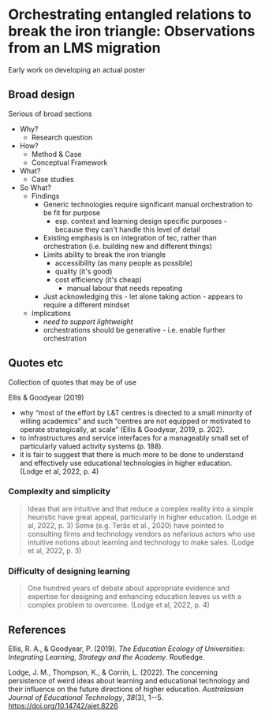 # Orchestrating entangled relations to break the iron triangle: Observations from an LMS migration

Early work on developing an actual poster

## Broad design

Serious of broad sections 
- Why?
    - Research question
- How?
    - Method & Case
    - Conceptual Framework
- What?
    - Case studies
- So What?
    - Findings 
      - Generic technologies require significant manual orchestration to be fit for purpose
        - esp. context and learning design specific purposes - because they can't handle this level of detail
      - Existing emphasis is on integration of tec, rather than orchestration (i.e. building new and different things)
      - Limits ability to break the iron triangle
        - accessibility (as many people as possible)
        - quality (it's good)
        - cost efficiency (it's cheap)
          - manual labour that needs repeating
      - Just acknowledging this - let alone taking action - appears to require a different mindset
    - Implications
        - _need to support lightweight_
        - orchestrations should be generative - i.e. enable further orchestration

## Quotes etc

Collection of quotes that may be of use

Ellis & Goodyear (2019)
- why “most of the effort by L&T centres is directed to a small minority of willing academics” and such “centres are not equipped or motivated to operate strategically, at scale” (Ellis & Goodyear, 2019, p. 202).
- to infrastructures and service interfaces for a manageably small set of particularly valued activity systems (p. 188).
- it is fair to suggest that there is much more to be done to understand and effectively use educational technologies in higher education. (Lodge et al, 2022, p. 4)

### Complexity and simplicity


> Ideas that are intuitive and that reduce a complex reality into a simple heuristic have great appeal, particularly in higher education. (Lodge et al, 2022, p. 3)
> Some (e.g. Teräs et al., 2020) have pointed to consulting firms and technology vendors as nefarious actors who use intuitive notions about learning and technology to make sales. (Lodge et al, 2022, p. 3)

### Difficulty of designing learning

> One hundred years of debate about appropriate evidence and expertise for designing and enhancing education leaves us with a complex problem to overcome. (Lodge et al, 2022, p. 4)

## References

Ellis, R. A., & Goodyear, P. (2019). *The Education Ecology of Universities: Integrating Learning, Strategy and the Academy*. Routledge.

Lodge, J. M., Thompson, K., & Corrin, L. (2022). The concerning persistence of weird ideas about learning and educational technology and their influence on the future directions of higher education. *Australasian Journal of Educational Technology*, *38*(3), 1--5\. <https://doi.org/10.14742/ajet.8226>